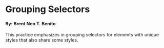 # Grouping Selectors #
#### By: Brent Neo T. Benito ####

This practice emphasizes in grouping selectors for elements with unique styles that also share some styles. 